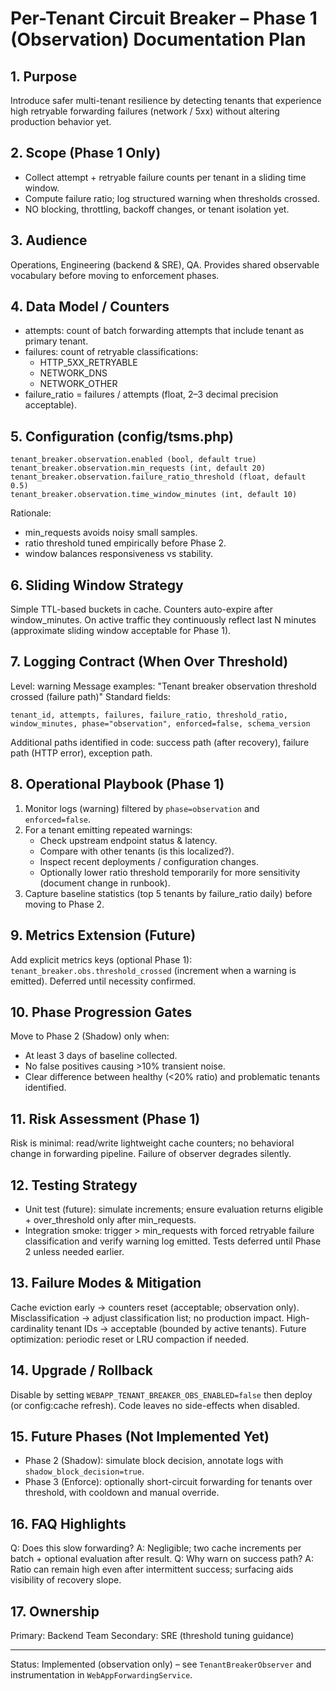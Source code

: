# Per-Tenant Circuit Breaker – Phase 1 (Observation) Documentation Plan

## 1. Purpose
Introduce safer multi-tenant resilience by detecting tenants that experience high retryable forwarding failures (network / 5xx) without altering production behavior yet.

## 2. Scope (Phase 1 Only)
- Collect attempt + retryable failure counts per tenant in a sliding time window.
- Compute failure ratio; log structured warning when thresholds crossed.
- NO blocking, throttling, backoff changes, or tenant isolation yet.

## 3. Audience
Operations, Engineering (backend & SRE), QA. Provides shared observable vocabulary before moving to enforcement phases.

## 4. Data Model / Counters
- attempts: count of batch forwarding attempts that include tenant as primary tenant.
- failures: count of retryable classifications:
  - HTTP_5XX_RETRYABLE
  - NETWORK_DNS
  - NETWORK_OTHER
- failure_ratio = failures / attempts (float, 2–3 decimal precision acceptable).

## 5. Configuration (config/tsms.php)
```
tenant_breaker.observation.enabled (bool, default true)
tenant_breaker.observation.min_requests (int, default 20)
tenant_breaker.observation.failure_ratio_threshold (float, default 0.5)
tenant_breaker.observation.time_window_minutes (int, default 10)
```

Rationale:
- min_requests avoids noisy small samples.
- ratio threshold tuned empirically before Phase 2.
- window balances responsiveness vs stability.

## 6. Sliding Window Strategy
Simple TTL-based buckets in cache. Counters auto-expire after window_minutes. On active traffic they continuously reflect last N minutes (approximate sliding window acceptable for Phase 1).

## 7. Logging Contract (When Over Threshold)
Level: warning
Message examples:
"Tenant breaker observation threshold crossed (failure path)"
Standard fields:
```
tenant_id, attempts, failures, failure_ratio, threshold_ratio,
window_minutes, phase="observation", enforced=false, schema_version
```

Additional paths identified in code: success path (after recovery), failure path (HTTP error), exception path.

## 8. Operational Playbook (Phase 1)
1. Monitor logs (warning) filtered by `phase=observation` and `enforced=false`.
2. For a tenant emitting repeated warnings:
   - Check upstream endpoint status & latency.
   - Compare with other tenants (is this localized?).
   - Inspect recent deployments / configuration changes.
   - Optionally lower ratio threshold temporarily for more sensitivity (document change in runbook).
3. Capture baseline statistics (top 5 tenants by failure_ratio daily) before moving to Phase 2.

## 9. Metrics Extension (Future)
Add explicit metrics keys (optional Phase 1):
`tenant_breaker.obs.threshold_crossed` (increment when a warning is emitted).
Deferred until necessity confirmed.

## 10. Phase Progression Gates
Move to Phase 2 (Shadow) only when:
- At least 3 days of baseline collected.
- No false positives causing >10% transient noise.
- Clear difference between healthy (<20% ratio) and problematic tenants identified.

## 11. Risk Assessment (Phase 1)
Risk is minimal: read/write lightweight cache counters; no behavioral change in forwarding pipeline. Failure of observer degrades silently.

## 12. Testing Strategy
- Unit test (future): simulate increments; ensure evaluation returns eligible + over_threshold only after min_requests.
- Integration smoke: trigger > min_requests with forced retryable failure classification and verify warning log emitted.
Tests deferred until Phase 2 unless needed earlier.

## 13. Failure Modes & Mitigation
Cache eviction early -> counters reset (acceptable; observation only).
Misclassification -> adjust classification list; no production impact.
High-cardinality tenant IDs -> acceptable (bounded by active tenants). Future optimization: periodic reset or LRU compaction if needed.

## 14. Upgrade / Rollback
Disable by setting `WEBAPP_TENANT_BREAKER_OBS_ENABLED=false` then deploy (or config:cache refresh). Code leaves no side-effects when disabled.

## 15. Future Phases (Not Implemented Yet)
- Phase 2 (Shadow): simulate block decision, annotate logs with `shadow_block_decision=true`.
- Phase 3 (Enforce): optionally short-circuit forwarding for tenants over threshold, with cooldown and manual override.

## 16. FAQ Highlights
Q: Does this slow forwarding? A: Negligible; two cache increments per batch + optional evaluation after result.
Q: Why warn on success path? A: Ratio can remain high even after intermittent success; surfacing aids visibility of recovery slope.

## 17. Ownership
Primary: Backend Team
Secondary: SRE (threshold tuning guidance)

---
Status: Implemented (observation only) – see `TenantBreakerObserver` and instrumentation in `WebAppForwardingService`.
